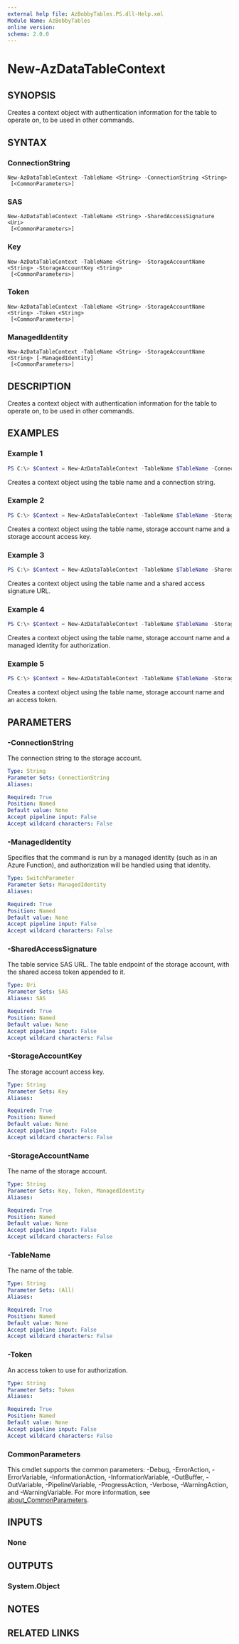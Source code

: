 ```yaml
---
external help file: AzBobbyTables.PS.dll-Help.xml
Module Name: AzBobbyTables
online version:
schema: 2.0.0
---
```


# New-AzDataTableContext

## SYNOPSIS

Creates a context object with authentication information for the table to operate on, to be used in other commands.

## SYNTAX

### ConnectionString
```
New-AzDataTableContext -TableName <String> -ConnectionString <String>
 [<CommonParameters>]
```

### SAS
```
New-AzDataTableContext -TableName <String> -SharedAccessSignature <Uri>
 [<CommonParameters>]
```

### Key
```
New-AzDataTableContext -TableName <String> -StorageAccountName <String> -StorageAccountKey <String>
 [<CommonParameters>]
```

### Token
```
New-AzDataTableContext -TableName <String> -StorageAccountName <String> -Token <String>
 [<CommonParameters>]
```

### ManagedIdentity
```
New-AzDataTableContext -TableName <String> -StorageAccountName <String> [-ManagedIdentity]
 [<CommonParameters>]
```

## DESCRIPTION

Creates a context object with authentication information for the table to operate on, to be used in other commands.

## EXAMPLES

### Example 1

```powershell
PS C:\> $Context = New-AzDataTableContext -TableName $TableName -ConnectionString $ConnectionString
```

Creates a context object using the table name and a connection string.

### Example 2

```powershell
PS C:\> $Context = New-AzDataTableContext -TableName $TableName -StorageAccountName $Name -StorageAccountKey $Key
```

Creates a context object using the table name, storage account name and a storage account access key.

### Example 3

```powershell
PS C:\> $Context = New-AzDataTableContext -TableName $TableName -SharedAccessSignature $SAS
```

Creates a context object using the table name and a shared access signature URL.

### Example 4

```powershell
PS C:\> $Context = New-AzDataTableContext -TableName $TableName -StorageAccountName $Name -ManagedIdentity
```

Creates a context object using the table name, storage account name and a managed identity for authorization.

### Example 5

```powershell
PS C:\> $Context = New-AzDataTableContext -TableName $TableName -StorageAccountName $Name -Token $Token
```

Creates a context object using the table name, storage account name and an access token.

## PARAMETERS

### -ConnectionString

The connection string to the storage account.

```yaml
Type: String
Parameter Sets: ConnectionString
Aliases:

Required: True
Position: Named
Default value: None
Accept pipeline input: False
Accept wildcard characters: False
```

### -ManagedIdentity

Specifies that the command is run by a managed identity (such as in an Azure Function), and authorization will be handled using that identity.

```yaml
Type: SwitchParameter
Parameter Sets: ManagedIdentity
Aliases:

Required: True
Position: Named
Default value: None
Accept pipeline input: False
Accept wildcard characters: False
```

### -SharedAccessSignature

The table service SAS URL. The table endpoint of the storage account, with the shared access token appended to it.

```yaml
Type: Uri
Parameter Sets: SAS
Aliases: SAS

Required: True
Position: Named
Default value: None
Accept pipeline input: False
Accept wildcard characters: False
```

### -StorageAccountKey

The storage account access key.

```yaml
Type: String
Parameter Sets: Key
Aliases:

Required: True
Position: Named
Default value: None
Accept pipeline input: False
Accept wildcard characters: False
```

### -StorageAccountName

The name of the storage account.

```yaml
Type: String
Parameter Sets: Key, Token, ManagedIdentity
Aliases:

Required: True
Position: Named
Default value: None
Accept pipeline input: False
Accept wildcard characters: False
```

### -TableName

The name of the table.

```yaml
Type: String
Parameter Sets: (All)
Aliases:

Required: True
Position: Named
Default value: None
Accept pipeline input: False
Accept wildcard characters: False
```

### -Token

An access token to use for authorization.

```yaml
Type: String
Parameter Sets: Token
Aliases:

Required: True
Position: Named
Default value: None
Accept pipeline input: False
Accept wildcard characters: False
```

### CommonParameters
This cmdlet supports the common parameters: -Debug, -ErrorAction, -ErrorVariable, -InformationAction, -InformationVariable, -OutBuffer, -OutVariable, -PipelineVariable, -ProgressAction, -Verbose, -WarningAction, and -WarningVariable. For more information, see [about_CommonParameters](http://go.microsoft.com/fwlink/?LinkID=113216).

## INPUTS

### None

## OUTPUTS

### System.Object

## NOTES

## RELATED LINKS
